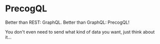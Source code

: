# PrecogQL
Better than REST: GraphQL. Better than GraphQL: PrecogQL!

You don't even need to send what kind of data you want, just think about it...
